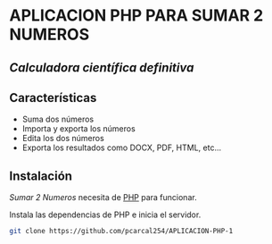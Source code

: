 # APLICACION PHP PARA SUMAR 2 NUMEROS

## _Calculadora científica definitiva_

## Características

- Suma dos números
- Importa y exporta los números
- Edita los dos números
- Exporta los resultados como DOCX, PDF, HTML, etc...

## Instalación

_Sumar 2 Numeros_ necesita de [PHP](https://www.php.net/) para funcionar.

Instala las dependencias de PHP e inicia el servidor.

```sh
git clone https://github.com/pcarcal254/APLICACION-PHP-1
```
